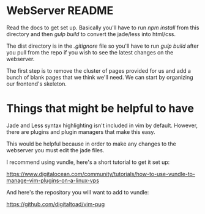 # WebServer README

Read the docs to get set up. Basically you'll have to run *npm install* from
this directory and then *gulp build* to convert the jade/less into html/css.


The dist directory is in the *.gitignore* file so you'll have to run *gulp build*
after you pull from the repo if you wish to see the latest changes on the webserver.


The first step is to remove the cluster of pages provided for us and add a bunch
of blank pages that we think we'll need. We can start by organizing our frontend's
skeleton.

# Things that might be helpful to have

Jade and Less syntax highlighting isn't included in vim by default. However, there are
plugins and plugin managers that make this easy.


This would be helpful because in order to make any changes to the webserver you must
edit the jade files. 


I recommend using vundle, here's a short tutorial to get it set up:


https://www.digitalocean.com/community/tutorials/how-to-use-vundle-to-manage-vim-plugins-on-a-linux-vps


And here's the repository you will want to add to vundle:


https://github.com/digitaltoad/vim-pug

